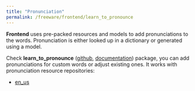 ```yaml
---
title: "Pronunciation"
permalink: /freeware/frontend/learn_to_pronounce
---
```


**Frontend** uses pre-packed resources and models
to add pronunciations to the words. Pronunciation is either
looked up in a dictionary or generated using a model.

Check **learn_to_pronounce**
([github](https://github.com/balacoon/learn_to_pronounce), 
[documentation](../../../packages_docs/learn_to_pronounce/index.html)) package,
you can add pronunciations for custom words or adjust existing ones. 
It works with pronunciation resource repositories:

- [en_us](https://github.com/balacoon/en_us_pronunciation)
